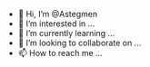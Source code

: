 - 👋 Hi, I’m @Astegmen
- 👀 I’m interested in ...
- 🌱 I’m currently learning ...
- 💞️ I’m looking to collaborate on ...
- 📫 How to reach me ...

<!---
Astegmen/Astegmen is a ✨ special ✨ repository because its `README.md` (this file) appears on your GitHub profile.
You can click the Preview link to take a look at your changes.
--->
